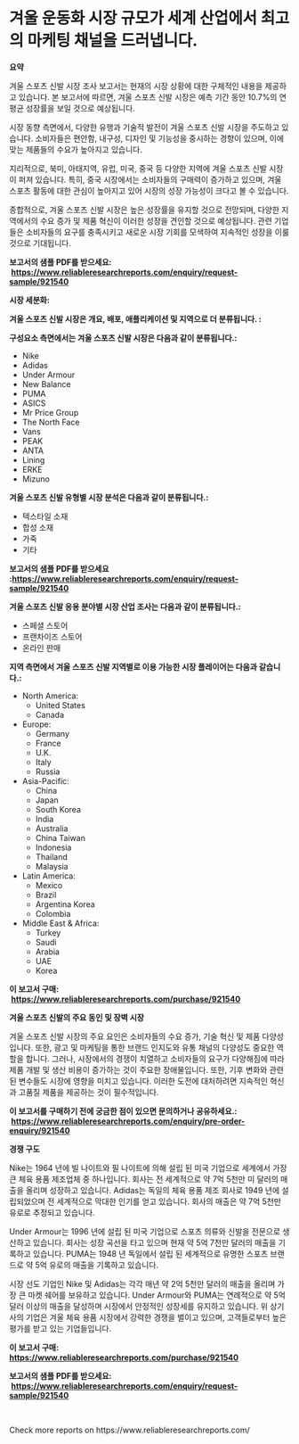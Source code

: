 <p><h1>겨울 운동화 시장 규모가 세계 산업에서 최고의 마케팅 채널을 드러냅니다.</h1></p><p><strong>요약</strong></p>
<p><p>겨울 스포츠 신발 시장 조사 보고서는 현재의 시장 상황에 대한 구체적인 내용을 제공하고 있습니다. 본 보고서에 따르면, 겨울 스포츠 신발 시장은 예측 기간 동안 10.7%의 연평균 성장률을 보일 것으로 예상됩니다.</p><p>시장 동향 측면에서, 다양한 유행과 기술적 발전이 겨울 스포츠 신발 시장을 주도하고 있습니다. 소비자들은 편안함, 내구성, 디자인 및 기능성을 중시하는 경향이 있으며, 이에 맞는 제품들의 수요가 높아지고 있습니다.</p><p>지리적으로, 북미, 아태지역, 유럽, 미국, 중국 등 다양한 지역에 겨울 스포츠 신발 시장이 퍼져 있습니다. 특히, 중국 시장에서는 소비자들의 구매력이 증가하고 있으며, 겨울 스포츠 활동에 대한 관심이 높아지고 있어 시장의 성장 가능성이 크다고 볼 수 있습니다.</p><p>종합적으로, 겨울 스포츠 신발 시장은 높은 성장률을 유지할 것으로 전망되며, 다양한 지역에서의 수요 증가 및 제품 혁신이 이러한 성장을 견인할 것으로 예상됩니다. 관련 기업들은 소비자들의 요구를 충족시키고 새로운 시장 기회를 모색하여 지속적인 성장을 이룰 것으로 기대됩니다.</p></p>
<p><strong>보고서의 샘플 PDF를 받으세요: &nbsp;<a href="https://www.reliableresearchreports.com/enquiry/request-sample/921540">https://www.reliableresearchreports.com/enquiry/request-sample/921540</a></strong></p>
<p><strong>시장 세분화:</strong></p>
<p><strong> 겨울 스포츠 신발 시장은 개요, 배포, 애플리케이션 및 지역으로 더 분류됩니다. :</strong></p>
<p><strong>구성요소 측면에서는 겨울 스포츠 신발 시장은 다음과 같이 분류됩니다.:</strong></p>
<p><ul><li>Nike</li><li>Adidas</li><li>Under Armour</li><li>New Balance</li><li>PUMA</li><li>ASICS</li><li>Mr Price Group</li><li>The North Face</li><li>Vans</li><li>PEAK</li><li>ANTA</li><li>Lining</li><li>ERKE</li><li>Mizuno</li></ul></p>
<p><strong> 겨울 스포츠 신발 유형별 시장 분석은 다음과 같이 분류됩니다.:</strong></p>
<p><ul><li>텍스타일 소재</li><li>합성 소재</li><li>가죽</li><li>기타</li></ul></p>
<p><strong>보고서의 샘플 PDF를 받으세요 :<a href="https://www.reliableresearchreports.com/enquiry/request-sample/921540">https://www.reliableresearchreports.com/enquiry/request-sample/921540</a></strong></p>
<p><strong> 겨울 스포츠 신발 응용 분야별 시장 산업 조사는 다음과 같이 분류됩니다.:</strong></p>
<p><ul><li>스페셜 스토어</li><li>프랜차이즈 스토어</li><li>온라인 판매</li></ul></p>
<p><strong>지역 측면에서 겨울 스포츠 신발 지역별로 이용 가능한 시장 플레이어는 다음과 같습니다.:</strong></p>
<p><ul>
    <li>
        North America:
        <ul>
            <li>United States</li>
            <li>Canada</li>
        </ul>
    </li>
    <li>
        Europe:
        <ul>
            <li>Germany</li>
            <li>France</li>
            <li>U.K.</li>
            <li>Italy</li>
            <li>Russia</li>
        </ul>
    </li>
    <li>
        Asia-Pacific:
        <ul>
            <li>China</li>
            <li>Japan</li>
            <li>South Korea</li>
            <li>India</li>
            <li>Australia</li>
            <li>China Taiwan</li>
            <li>Indonesia</li>
            <li>Thailand</li>
            <li>Malaysia</li>
        </ul>
    </li>
    <li>
        Latin America:
        <ul>
            <li>Mexico</li>
            <li>Brazil</li>
            <li>Argentina Korea</li>
            <li>Colombia</li>
        </ul>
    </li>
    <li>
        Middle East & Africa:
        <ul>
            <li>Turkey</li>
            <li>Saudi</li>
            <li>Arabia</li>
            <li>UAE</li>
            <li>Korea</li>
        </ul>
    </li>
    </ul></p>
<p><strong>이 보고서 구매: &nbsp;<a href="https://www.reliableresearchreports.com/purchase/921540">https://www.reliableresearchreports.com/purchase/921540</a></strong></p>
<p><strong>겨울 스포츠 신발의 주요 동인 및 장벽 시장</strong></p>
<p><p>겨울 스포츠 신발 시장의 주요 요인은 소비자들의 수요 증가, 기술 혁신 및 제품 다양성입니다. 또한, 광고 및 마케팅을 통한 브랜드 인지도와 유통 채널의 다양성도 중요한 역할을 합니다. 그러나, 시장에서의 경쟁이 치열하고 소비자들의 요구가 다양해짐에 따라 제품 개발 및 생산 비용이 증가하는 것이 주요한 장애물입니다. 또한, 기후 변화와 관련된 변수들도 시장에 영향을 미치고 있습니다. 이러한 도전에 대처하려면 지속적인 혁신과 고품질 제품을 제공하는 것이 필수적입니다.</p></p>
<p><strong>이 보고서를 구매하기 전에 궁금한 점이 있으면 문의하거나 공유하세요.: &nbsp;<a href="https://www.reliableresearchreports.com/enquiry/pre-order-enquiry/921540">https://www.reliableresearchreports.com/enquiry/pre-order-enquiry/921540</a></strong></p>
<p><strong>경쟁 구도</strong></p>
<p><p>Nike는 1964 년에 빌 나이트와 필 나이트에 의해 설립 된 미국 기업으로 세계에서 가장 큰 체육 용품 제조업체 중 하나입니다. 회사는 전 세계적으로 약 7억 5천만 미 달러의 매출을 올리며 성장하고 있습니다. Adidas는 독일의 체육 용품 제조 회사로 1949 년에 설립되었으며 전 세계적으로 막대한 인기를 얻고 있습니다. 회사의 매출은 약 7억 5천만 유로로 추정되고 있습니다.</p><p>Under Armour는 1996 년에 설립 된 미국 기업으로 스포츠 의류와 신발을 전문으로 생산하고 있습니다. 회사는 성장 곡선을 타고 있으며 현재 약 5억 7천만 달러의 매출을 기록하고 있습니다. PUMA는 1948 년 독일에서 설립 된 세계적으로 유명한 스포츠 브랜드로 약 5억 유로의 매출을 기록하고 있습니다.</p><p>시장 선도 기업인 Nike 및 Adidas는 각각 매년 약 2억 5천만 달러의 매출을 올리며 가장 큰 마켓 쉐어를 보유하고 있습니다. Under Armour와 PUMA는 연례적으로 약 5억 달러 이상의 매출을 달성하며 시장에서 안정적인 성장세를 유지하고 있습니다. 위 상기사의 기업은 겨울 체육 용품 시장에서 강력한 경쟁을 벌이고 있으며, 고객들로부터 높은 평가를 받고 있는 기업들입니다.</p></p>
<p><strong>이 보고서 구매: &nbsp; <a href="https://www.reliableresearchreports.com/purchase/921540">https://www.reliableresearchreports.com/purchase/921540</a></strong></p>
<p><strong>보고서의 샘플 PDF를 받으세요: &nbsp;<a href="https://www.reliableresearchreports.com/enquiry/request-sample/921540">https://www.reliableresearchreports.com/enquiry/request-sample/921540</a></strong><strong></strong></p>
<p>&nbsp;</p>
<p>Check more reports on https://www.reliableresearchreports.com/</p>